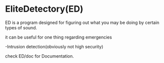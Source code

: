 # EliteDetectory(ED)
ED is a program designed for figuring out what you may be doing by certain types of sound.

it can be useful for one thing regarding emergencies


-Intrusion detection(obviously not high security)


check ED/doc for Documentation.

